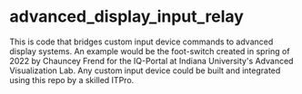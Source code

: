 # advanced_display_input_relay
This is code that bridges custom input device commands to advanced display systems. An example would be the foot-switch created in spring of 2022 by Chauncey Frend for the IQ-Portal at Indiana University's Advanced Visualization Lab. Any custom input device could be built and integrated using this repo by a skilled ITPro.
